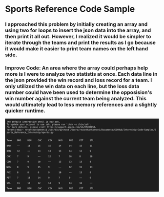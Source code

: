 # Sports Reference Code Sample

### I approached this problem by initially creating an array and using two for loops to insert the json data into the array, and then print it all out. However, I realized it would be simpler to iterate through the teams and print the results as I go because it would make it easier to print team names on the left hand side.
### Improve Code: An area where the array could perhaps help more is I were to analyze two statistis at once. Each data line in the json provided the win record and loss record for a team. I only utilized the win data on each line, but the loss data number could have been used to determine the opposision's win number against the current team being analyzed. This would ultimately lead to less memory references and a slightly quicker runtime.
![output](https://github.com/rkantamneni/Internship-Code-Samples/blob/main/Sports_Reference_Internship/results.png)
